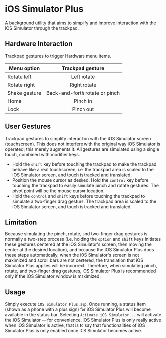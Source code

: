 iOS Simulator Plus
==================

A background utility that aims to simplify and improve interaction with the iOS Simulator through the trackpad.

Hardware Interaction
--------------------

Trackpad gestures to trigger Hardware menu items.

| Menu option    | Trackpad gesture                |
| -------------- | :-----------------------------: |
| Rotate left    | Left rotate                     |
| Rotate right   | Right rotate                    |
| Shake gesture  | Back-and-forth rotate or pinch  |
| Home           | Pinch in                        |
| Lock           | Pinch out                       |

User Gestures
-------------

Trackpad gestures to simplify interaction with the iOS Simulator screen (touchscreen). This does not interfere with the original way iOS Simulator is operated; this merely augments it. All gestures are simulated using a single touch, combined with modifier keys.

+ Hold the `shift` key before touching the trackpad to make the trackpad behave like a real touchscreen, i.e. the trackpad area is scaled to the iOS Simulator screen, and touch is tracked and translated.
+ Position the mouse cursor as desired. Hold the `control` key before touching the trackpad to easily simulate pinch and rotate gestures. The pivot point will be the mouse cursor location.
+ Hold the `control` and `shift` keys before touching the trackpad to simulate a two-finger drag gesture. The trackpad area is scaled to the iOS Simulator screen, and touch is tracked and translated.

Limitation
----------

Because simulating the pinch, rotate, and two-finger drag gestures is normally a two-step process (i.e. holding the `option` and `shift` keys initiates these gestures centered at the iOS Simulator's screen, then moving the center at the desired location), and because the iOS Simulator Plus does these steps automatically, when the iOS Simulator's screen is not maximized and scroll bars are not centered, the translation that iOS Simulator Plus applies will be incorrect. Therefore, when simulating pinch, rotate, and two-finger drag gestures, iOS Simulator Plus is recommended only if the iOS Simulator window is maximized.

Usage
-----

Simply execute `iOS Simulator Plus.app`. Once running, a status item (shown as a phone with a plus sign) for iOS Simulator Plus will become available in the status bar. Selecting `Activate iOS Simulator...` will activate the iOS Simulator -- for convenience. iOS Simulator Plus is only really active when iOS Simulator is active, that is to say that functionalities of iOS Simulator Plus is only enabled once iOS Simulator becomes active.
